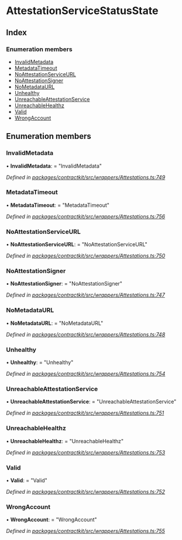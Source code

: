 # AttestationServiceStatusState

## Index

### Enumeration members

* [InvalidMetadata](_wrappers_attestations_.attestationservicestatusstate.md#invalidmetadata)
* [MetadataTimeout](_wrappers_attestations_.attestationservicestatusstate.md#metadatatimeout)
* [NoAttestationServiceURL](_wrappers_attestations_.attestationservicestatusstate.md#noattestationserviceurl)
* [NoAttestationSigner](_wrappers_attestations_.attestationservicestatusstate.md#noattestationsigner)
* [NoMetadataURL](_wrappers_attestations_.attestationservicestatusstate.md#nometadataurl)
* [Unhealthy](_wrappers_attestations_.attestationservicestatusstate.md#unhealthy)
* [UnreachableAttestationService](_wrappers_attestations_.attestationservicestatusstate.md#unreachableattestationservice)
* [UnreachableHealthz](_wrappers_attestations_.attestationservicestatusstate.md#unreachablehealthz)
* [Valid](_wrappers_attestations_.attestationservicestatusstate.md#valid)
* [WrongAccount](_wrappers_attestations_.attestationservicestatusstate.md#wrongaccount)

## Enumeration members

### InvalidMetadata

• **InvalidMetadata**: = "InvalidMetadata"

_Defined in_ [_packages/contractkit/src/wrappers/Attestations.ts:749_](https://github.com/celo-org/celo-monorepo/blob/master/packages/contractkit/src/wrappers/Attestations.ts#L749)

### MetadataTimeout

• **MetadataTimeout**: = "MetadataTimeout"

_Defined in_ [_packages/contractkit/src/wrappers/Attestations.ts:756_](https://github.com/celo-org/celo-monorepo/blob/master/packages/contractkit/src/wrappers/Attestations.ts#L756)

### NoAttestationServiceURL

• **NoAttestationServiceURL**: = "NoAttestationServiceURL"

_Defined in_ [_packages/contractkit/src/wrappers/Attestations.ts:750_](https://github.com/celo-org/celo-monorepo/blob/master/packages/contractkit/src/wrappers/Attestations.ts#L750)

### NoAttestationSigner

• **NoAttestationSigner**: = "NoAttestationSigner"

_Defined in_ [_packages/contractkit/src/wrappers/Attestations.ts:747_](https://github.com/celo-org/celo-monorepo/blob/master/packages/contractkit/src/wrappers/Attestations.ts#L747)

### NoMetadataURL

• **NoMetadataURL**: = "NoMetadataURL"

_Defined in_ [_packages/contractkit/src/wrappers/Attestations.ts:748_](https://github.com/celo-org/celo-monorepo/blob/master/packages/contractkit/src/wrappers/Attestations.ts#L748)

### Unhealthy

• **Unhealthy**: = "Unhealthy"

_Defined in_ [_packages/contractkit/src/wrappers/Attestations.ts:754_](https://github.com/celo-org/celo-monorepo/blob/master/packages/contractkit/src/wrappers/Attestations.ts#L754)

### UnreachableAttestationService

• **UnreachableAttestationService**: = "UnreachableAttestationService"

_Defined in_ [_packages/contractkit/src/wrappers/Attestations.ts:751_](https://github.com/celo-org/celo-monorepo/blob/master/packages/contractkit/src/wrappers/Attestations.ts#L751)

### UnreachableHealthz

• **UnreachableHealthz**: = "UnreachableHealthz"

_Defined in_ [_packages/contractkit/src/wrappers/Attestations.ts:753_](https://github.com/celo-org/celo-monorepo/blob/master/packages/contractkit/src/wrappers/Attestations.ts#L753)

### Valid

• **Valid**: = "Valid"

_Defined in_ [_packages/contractkit/src/wrappers/Attestations.ts:752_](https://github.com/celo-org/celo-monorepo/blob/master/packages/contractkit/src/wrappers/Attestations.ts#L752)

### WrongAccount

• **WrongAccount**: = "WrongAccount"

_Defined in_ [_packages/contractkit/src/wrappers/Attestations.ts:755_](https://github.com/celo-org/celo-monorepo/blob/master/packages/contractkit/src/wrappers/Attestations.ts#L755)

